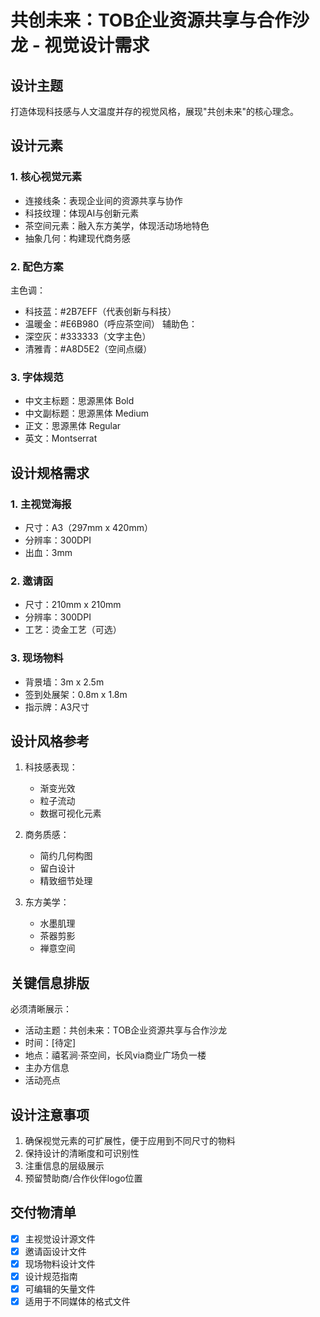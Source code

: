 # 共创未来：TOB企业资源共享与合作沙龙 - 视觉设计需求

## 设计主题
打造体现科技感与人文温度并存的视觉风格，展现"共创未来"的核心理念。

## 设计元素

### 1. 核心视觉元素
- 连接线条：表现企业间的资源共享与协作
- 科技纹理：体现AI与创新元素
- 茶空间元素：融入东方美学，体现活动场地特色
- 抽象几何：构建现代商务感

### 2. 配色方案
主色调：
- 科技蓝：#2B7EFF（代表创新与科技）
- 温暖金：#E6B980（呼应茶空间）
辅助色：
- 深空灰：#333333（文字主色）
- 清雅青：#A8D5E2（空间点缀）

### 3. 字体规范
- 中文主标题：思源黑体 Bold
- 中文副标题：思源黑体 Medium
- 正文：思源黑体 Regular
- 英文：Montserrat

## 设计规格需求

### 1. 主视觉海报
- 尺寸：A3（297mm x 420mm）
- 分辨率：300DPI
- 出血：3mm

### 2. 邀请函
- 尺寸：210mm x 210mm
- 分辨率：300DPI
- 工艺：烫金工艺（可选）

### 3. 现场物料
- 背景墙：3m x 2.5m
- 签到处展架：0.8m x 1.8m
- 指示牌：A3尺寸

## 设计风格参考
1. 科技感表现：
   - 渐变光效
   - 粒子流动
   - 数据可视化元素

2. 商务质感：
   - 简约几何构图
   - 留白设计
   - 精致细节处理

3. 东方美学：
   - 水墨肌理
   - 茶器剪影
   - 禅意空间

## 关键信息排版
必须清晰展示：
- 活动主题：共创未来：TOB企业资源共享与合作沙龙
- 时间：[待定]
- 地点：禧茗涧·茶空间，长风via商业广场负一楼
- 主办方信息
- 活动亮点

## 设计注意事项
1. 确保视觉元素的可扩展性，便于应用到不同尺寸的物料
2. 保持设计的清晰度和可识别性
3. 注重信息的层级展示
4. 预留赞助商/合作伙伴logo位置

## 交付物清单
- [x] 主视觉设计源文件
- [x] 邀请函设计文件
- [x] 现场物料设计文件
- [x] 设计规范指南
- [x] 可编辑的矢量文件
- [x] 适用于不同媒体的格式文件 